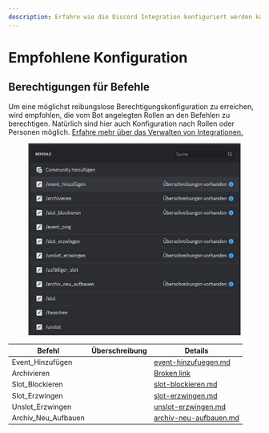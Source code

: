 ```yaml
---
description: Erfahre wie die Discord Integration konfiguriert werden kann.
---
```


# Empfohlene Konfiguration

## Berechtigungen für Befehle

Um eine möglichst reibungslose Berechtigungskonfiguration zu erreichen, wird empfohlen, die vom Bot angelegten Rollen an den Befehlen zu berechtigen. Natürlich sind hier auch Konfiguration nach Rollen oder Personen möglich. [Erfahre mehr über das Verwalten von Integrationen.](https://support.discord.com/hc/de/articles/360045093012)

<figure><img src="../../.gitbook/assets/Slotbot-Discord-Configuration.png" alt=""><figcaption></figcaption></figure>

<table><thead><tr><th>Befehl</th><th data-type="select">Überschreibung</th><th data-type="content-ref">Details</th></tr></thead><tbody><tr><td>Event_Hinzufügen</td><td></td><td><a href="bot-befehle/event-hinzufuegen.md">event-hinzufuegen.md</a></td></tr><tr><td>Archivieren</td><td></td><td><a href="broken-reference">Broken link</a></td></tr><tr><td>Slot_Blockieren</td><td></td><td><a href="bot-befehle/slot-blockieren.md">slot-blockieren.md</a></td></tr><tr><td>Slot_Erzwingen</td><td></td><td><a href="bot-befehle/slot-erzwingen.md">slot-erzwingen.md</a></td></tr><tr><td>Unslot_Erzwingen</td><td></td><td><a href="bot-befehle/unslot-erzwingen.md">unslot-erzwingen.md</a></td></tr><tr><td>Archiv_Neu_Aufbauen</td><td></td><td><a href="bot-befehle/archiv-neu-aufbauen.md">archiv-neu-aufbauen.md</a></td></tr></tbody></table>
